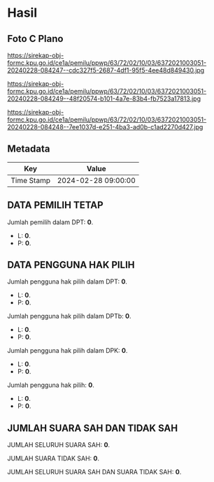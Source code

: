 # Hasil

## Foto C Plano

https://sirekap-obj-formc.kpu.go.id/ce1a/pemilu/ppwp/63/72/02/10/03/6372021003051-20240228-084247--cdc327f5-2687-4df1-95f5-4ee48d849430.jpg

https://sirekap-obj-formc.kpu.go.id/ce1a/pemilu/ppwp/63/72/02/10/03/6372021003051-20240228-084249--48f20574-b101-4a7e-83b4-fb7523a17813.jpg

https://sirekap-obj-formc.kpu.go.id/ce1a/pemilu/ppwp/63/72/02/10/03/6372021003051-20240228-084248--7ee1037d-e251-4ba3-ad0b-c1ad2270d427.jpg


## Metadata

| Key        | Value               |
| ---------- | ------------------- |
| Time Stamp | 2024-02-28 09:00:00 |


## DATA PEMILIH TETAP

Jumlah pemilih dalam DPT: **0**.
 * L: **0**.
 * P: **0**.

## DATA PENGGUNA HAK PILIH

Jumlah pengguna hak pilih dalam DPT: **0**.
 * L: **0**.
 * P: **0**.

Jumlah pengguna hak pilih dalam DPTb: **0**.
 * L: **0**.
 * P: **0**.

Jumlah pengguna hak pilih dalam DPK: **0**.
 * L: **0**.
 * P: **0**.

Jumlah pengguna hak pilih: **0**.
 * L: **0**.
 * P: **0**.

## JUMLAH SUARA SAH DAN TIDAK SAH

JUMLAH SELURUH SUARA SAH: **0**.

JUMLAH SUARA TIDAK SAH: **0**.

JUMLAH SELURUH SUARA SAH DAN SUARA TIDAK SAH: **0**.


